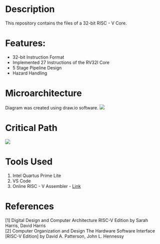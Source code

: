 # Description
  This repository contains the files of a 32-bit RISC - V Core. 
# Features:
<ul>
  <li> 32-bit Instruction Format </li>
  <li> Implemented 27 Instructions of the RV32I Core </li>
  <li> 5 Stage Pipeline Design </li>
  <li> Hazard Handling </li>
</ul>

# Microarchitecture
  Diagram was created using draw.io software.
<image src = "https://github.com/NAvi349/riscv-proc/blob/main/images/Microarchitecture.png">
  
# Critical Path
  <image src = "https://github.com/NAvi349/riscv-proc/blob/main/images/critical%20path.png">
    
# Tools Used
  <ol>
    <li> Intel Quartus Prime Lite</li>
    <li> VS Code</li>
    <li> Online RISC - V Assembler - <a href = "https://riscvasm.lucasteske.dev/#"> Link </a> </li>
  </ol>
    
# References
   [1]  Digital Design and Computer Architecture RISC-V Edition by Sarah Harris, David Harris 
    </br>
   [2]  Computer Organization and Design The Hardware Software Interface [RISC-V Edition] by David A. Patterson, John L. Hennessy


